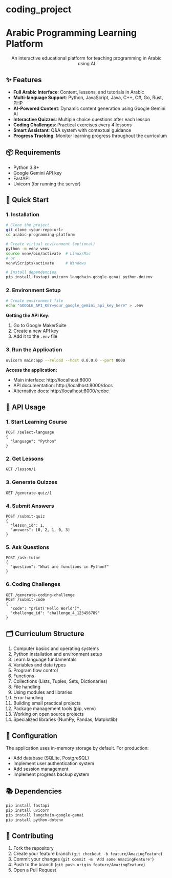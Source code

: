 # coding_project
# Arabic Programming Learning Platform

<div align="center">

An interactive educational platform for teaching programming in Arabic using AI

</div>

## ✨ Features

* **Full Arabic Interface**: Content, lessons, and tutorials in Arabic
* **Multi-language Support**: Python, JavaScript, Java, C++, C#, Go, Rust, PHP
* **AI-Powered Content**: Dynamic content generation using Google Gemini AI
* **Interactive Quizzes**: Multiple choice questions after each lesson
* **Coding Challenges**: Practical exercises every 4 lessons
* **Smart Assistant**: Q&A system with contextual guidance
* **Progress Tracking**: Monitor learning progress throughout the curriculum

## 📦 Requirements

* Python 3.8+
* Google Gemini API key
* FastAPI
* Uvicorn (for running the server)

## 🚀 Quick Start

### 1. Installation

```bash
# Clone the project
git clone <your-repo-url>
cd arabic-programming-platform

# Create virtual environment (optional)
python -m venv venv
source venv/bin/activate  # Linux/Mac
# or
venv\Scripts\activate     # Windows

# Install dependencies
pip install fastapi uvicorn langchain-google-genai python-dotenv
```

### 2. Environment Setup

```bash
# Create environment file
echo "GOOGLE_API_KEY=your_google_gemini_api_key_here" > .env
```

**Getting the API Key:**
1. Go to Google MakerSuite
2. Create a new API key
3. Add it to the `.env` file

### 3. Run the Application

```bash
uvicorn main:app --reload --host 0.0.0.0 --port 8000
```

**Access the application:**
* Main interface: http://localhost:8000
* API documentation: http://localhost:8000/docs
* Alternative docs: http://localhost:8000/redoc

## 📖 API Usage

### 1. Start Learning Course

```http
POST /select-language
{
  "language": "Python"
}
```

### 2. Get Lessons

```http
GET /lesson/1
```

### 3. Generate Quizzes

```http
GET /generate-quiz/1
```

### 4. Submit Answers

```http
POST /submit-quiz
{
  "lesson_id": 1,
  "answers": [0, 2, 1, 0, 3]
}
```

### 5. Ask Questions

```http
POST /ask-tutor
{
  "question": "What are functions in Python?"
}
```

### 6. Coding Challenges

```http
GET /generate-coding-challenge
POST /submit-code
{
  "code": "print('Hello World')",
  "challenge_id": "challenge_4_123456789"
}
```

## 🗂️ Curriculum Structure

1. Computer basics and operating systems
2. Python installation and environment setup
3. Learn language fundamentals
4. Variables and data types
5. Program flow control
6. Functions
7. Collections (Lists, Tuples, Sets, Dictionaries)
8. File handling
9. Using modules and libraries
10. Error handling
11. Building small practical projects
12. Package management tools (pip, venv)
13. Working on open source projects
14. Specialized libraries (NumPy, Pandas, Matplotlib)

## 🔧 Configuration

The application uses in-memory storage by default. For production:
* Add database (SQLite, PostgreSQL)
* Implement user authentication system
* Add session management
* Implement progress backup system

## 📚 Dependencies

```bash
pip install fastapi
pip install uvicorn
pip install langchain-google-genai
pip install python-dotenv
```

## 🤝 Contributing

1. Fork the repository
2. Create your feature branch (`git checkout -b feature/AmazingFeature`)
3. Commit your changes (`git commit -m 'Add some AmazingFeature'`)
4. Push to the branch (`git push origin feature/AmazingFeature`)
5. Open a Pull Request

